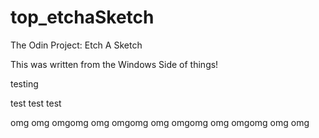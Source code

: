 # top_etchaSketch
The Odin Project: Etch A Sketch

This was written from the Windows Side of things!

testing 

test test test


omg omg omgomg omg omgomg omg omgomg omg omgomg omg omg